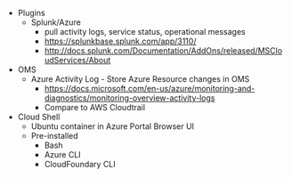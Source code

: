 * Plugins
    *  Splunk/Azure
        * pull activity logs, service status, operational messages
        * https://splunkbase.splunk.com/app/3110/
        * http://docs.splunk.com/Documentation/AddOns/released/MSCloudServices/About
* OMS
    * Azure Activity Log - Store Azure Resource changes in OMS
        * https://docs.microsoft.com/en-us/azure/monitoring-and-diagnostics/monitoring-overview-activity-logs
        * Compare to AWS Cloudtrail
* Cloud Shell
    * Ubuntu container in Azure Portal Browser UI
    * Pre-installed
        * Bash
        * Azure CLI
        * CloudFoundary CLI